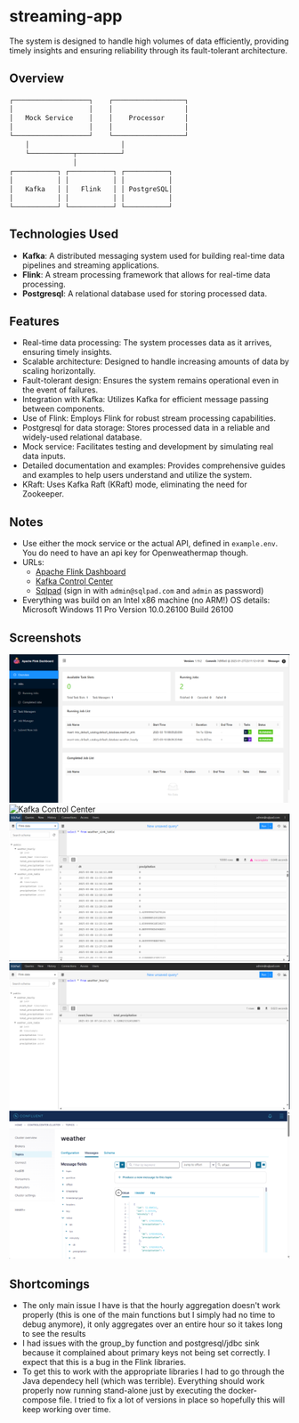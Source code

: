 # streaming-app
The system is designed to handle high volumes of data efficiently, providing timely insights and ensuring reliability through its fault-tolerant architecture.

## Overview

```
┌───────────────────┐    ┌──────────────────┐
│                   │    │                  │
│   Mock Service    │    │    Processor     │
│                   │    │                  │
└───────────────────┘    └──────────────────┘
    │                       │
    └───────────┬───────────┘
                │
┌───────────┐ ┌───────────┐ ┌───────────┐
│           │ │           │ │           │
│   Kafka   │ │   Flink   │ │ PostgreSQL│
│           │ │           │ │           │
└───────────┘ └───────────┘ └───────────┘
```

## Technologies Used

- **Kafka**: A distributed messaging system used for building real-time data pipelines and streaming applications.
- **Flink**: A stream processing framework that allows for real-time data processing.
- **Postgresql**: A relational database used for storing processed data.

## Features
- Real-time data processing: The system processes data as it arrives, ensuring timely insights.
- Scalable architecture: Designed to handle increasing amounts of data by scaling horizontally.
- Fault-tolerant design: Ensures the system remains operational even in the event of failures.
- Integration with Kafka: Utilizes Kafka for efficient message passing between components.
- Use of Flink: Employs Flink for robust stream processing capabilities.
- Postgresql for data storage: Stores processed data in a reliable and widely-used relational database.
- Mock service: Facilitates testing and development by simulating real data inputs.
- Detailed documentation and examples: Provides comprehensive guides and examples to help users understand and utilize the system.
- KRaft: Uses Kafka Raft (KRaft) mode, eliminating the need for Zookeeper.

## Notes
- Use either the mock service or the actual API, defined in `example.env`. You do need to have an api key for Openweathermap though.
- URLs:
    - [Apache Flink Dashboard](http://localhost:8081/)
    - [Kafka Control Center](http://localhost:8081/)
    - [Sqlpad](http://localhost:3000/) (sign in with `admin@sqlpad.com` and `admin` as password)
- Everything was build on an Intel x86 machine (no ARM!) OS details: Microsoft Windows 11 Pro Version 10.0.26100 Build 26100

## Screenshots
![Flink Dashboard](./screenshots/flink.png)
![Kafka Control Center](./screenshots/kafka.png)
![Sqlpad Sink Unnested](./screenshots/sqlpad_sink_unnested.png)
![Sqlpad Weather Hourly](./screenshots/sqlpad_weather_hourly.png)
![Confluent Control Center](./screenshots/confluent_control_center.png)

## Shortcomings
- The only main issue I have is that the hourly aggregation doesn't work properly (this is one of the main functions but I simply
had no time to debug anymore), it only aggregates over an entire hour so it takes long to see the results
- I had issues with the group_by function and postgresql/jdbc sink because it complained about primary keys not being set
correctly. I expect that this is a bug in the Flink libraries.
- To get this to work with the appropriate libraries I had to go through the Java dependecy hell (which was terrible). Everything
should work properly now running stand-alone just by executing the docker-compose file. I tried to fix a lot of versions in place
so hopefully this will keep working over time.